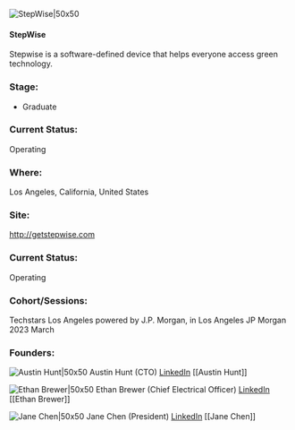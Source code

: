 

![StepWise|50x50](https://media.licdn.com/dms/image/C4E0BAQGvhxN3nKMgxg/company-logo_200_200/0/1679524503220?e=1692835200&v=beta&t=X_YkPKZSgV-abD11y44mgxtDJp_CNAbL2Vt7kcOdFs0)

#### StepWise
Stepwise is a software-defined device that helps everyone access green technology.

### Stage: 
 - Graduate 

### Current Status: 
Operating

### Where:
Los Angeles, California, United States

### Site:
http://getstepwise.com





### Current Status: 
Operating

### Cohort/Sessions: 
Techstars Los Angeles powered by J.P. Morgan, in Los Angeles JP Morgan 2023 March

### Founders: 

![Austin Hunt|50x50]() Austin Hunt (CTO) [LinkedIn](https://linkedin.com/in/austinhunt1) [[Austin Hunt]]

![Ethan Brewer|50x50]() Ethan Brewer (Chief Electrical Officer) [LinkedIn](https://) [[Ethan Brewer]]

![Jane Chen|50x50]() Jane Chen (President) [LinkedIn](https://linkedin.com/in/janechen3) [[Jane Chen]]


